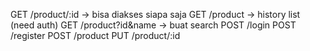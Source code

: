 GET /product/:id → bisa diakses siapa saja
GET /product → history list (need auth)
GET /product?id&name → buat search
POST /login
POST /register
POST /product
PUT /product/:id
